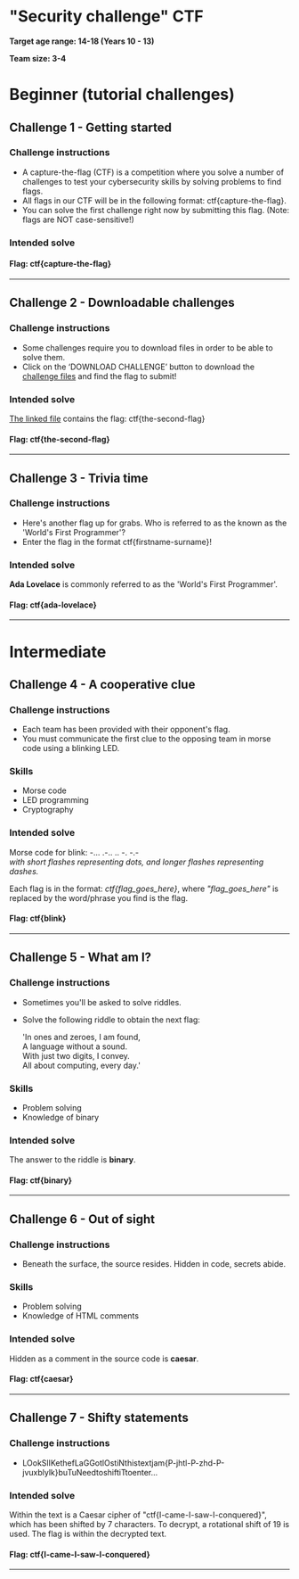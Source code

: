 # "Security challenge" CTF

**Target age range: 14-18 (Years 10 - 13)**

**Team size: 3-4**

# Beginner (tutorial challenges)

## Challenge 1 - Getting started
### Challenge instructions
- A capture-the-flag (CTF) is a competition where you solve a number of challenges to test your cybersecurity skills by solving problems to find flags.
- All flags in our CTF will be in the following format: ctf{capture-the-flag}.
- You can solve the first challenge right now by submitting this flag. (Note: flags are NOT case-sensitive!)
  
### Intended solve

#### Flag: ctf{capture-the-flag}

---

## Challenge 2 - Downloadable challenges
### Challenge instructions
- Some challenges require you to download files in order to be able to solve them.
- Click on the ‘DOWNLOAD CHALLENGE’ button to download the [challenge files](/src/flag-2.txt) and find the flag to submit!
  
### Intended solve
[The linked file](/src/flag-2.txt) contains the flag: ctf{the-second-flag}

#### Flag: ctf{the-second-flag}  

--- 

## Challenge 3 - Trivia time
### Challenge instructions
- Here's another flag up for grabs. Who is referred to as the known as the 'World's First Programmer'?
- Enter the flag in the format ctf{firstname-surname}!
  
### Intended solve
**Ada Lovelace** is commonly referred to as the 'World's First Programmer'.

#### Flag: ctf{ada-lovelace}  

--- 

# Intermediate

## Challenge 4 - A cooperative clue
### Challenge instructions
- Each team has been provided with their opponent's flag.
- You must communicate the first clue to the opposing team in morse code using a blinking LED.
  
### Skills
- Morse code
- LED programming
- Cryptography
  
### Intended solve
Morse code for blink:
-... .-.. .. -. -.-  
_with short flashes representing dots, and longer flashes representing dashes._

Each flag is in the format: _ctf{flag_goes_here}_, where _"flag_goes_here"_ is replaced by the word/phrase you find is the flag.

#### Flag: ctf{blink}

---

## Challenge 5 - What am I?
### Challenge instructions
- Sometimes you'll be asked to solve riddles.
- Solve the following riddle to obtain the next flag:
  
  'In ones and zeroes,  I am found,  
  A language without a sound.  
  With just two digits, I convey.   
  All about computing, every day.'

### Skills
- Problem solving
- Knowledge of binary

### Intended solve
The answer to the riddle is **binary**.

#### Flag: ctf{binary}

---

## Challenge 6 - Out of sight
### Challenge instructions
- Beneath the surface, the source resides. Hidden in code, secrets abide.

### Skills
- Problem solving
- Knowledge of HTML comments

### Intended solve
Hidden as a comment in the source code is **caesar**.

#### Flag: ctf{caesar}

---

## Challenge 7 - Shifty statements
### Challenge instructions
- LOokSlIKethefLaGGotlOstiNthistextjam{P-jhtl-P-zhd-P-jvuxblylk}buTuNeedtoshiftiTtoenter...

### Intended solve
Within the text is a Caesar cipher of "ctf{I-came-I-saw-I-conquered}", which has been shifted by 7 characters. To decrypt, a rotational shift of 19 is used. The flag is within the decrypted text.

#### Flag: ctf{I-came-I-saw-I-conquered}

---


